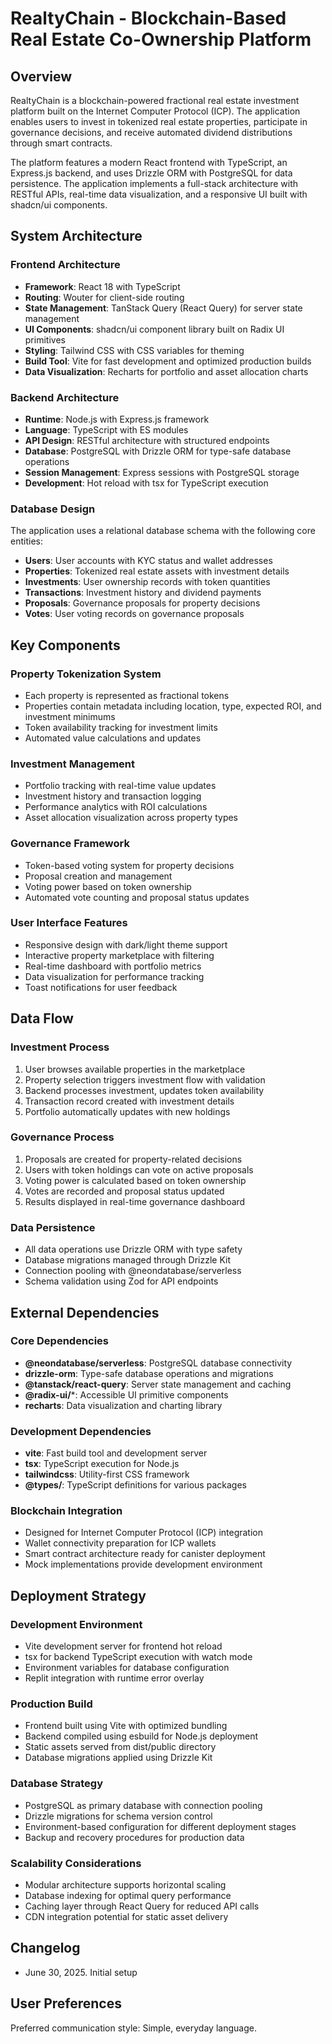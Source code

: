 # RealtyChain - Blockchain-Based Real Estate Co-Ownership Platform

## Overview

RealtyChain is a blockchain-powered fractional real estate investment platform built on the Internet Computer Protocol (ICP). The application enables users to invest in tokenized real estate properties, participate in governance decisions, and receive automated dividend distributions through smart contracts.

The platform features a modern React frontend with TypeScript, an Express.js backend, and uses Drizzle ORM with PostgreSQL for data persistence. The application implements a full-stack architecture with RESTful APIs, real-time data visualization, and a responsive UI built with shadcn/ui components.

## System Architecture

### Frontend Architecture
- **Framework**: React 18 with TypeScript
- **Routing**: Wouter for client-side routing
- **State Management**: TanStack Query (React Query) for server state management
- **UI Components**: shadcn/ui component library built on Radix UI primitives
- **Styling**: Tailwind CSS with CSS variables for theming
- **Build Tool**: Vite for fast development and optimized production builds
- **Data Visualization**: Recharts for portfolio and asset allocation charts

### Backend Architecture
- **Runtime**: Node.js with Express.js framework
- **Language**: TypeScript with ES modules
- **API Design**: RESTful architecture with structured endpoints
- **Database**: PostgreSQL with Drizzle ORM for type-safe database operations
- **Session Management**: Express sessions with PostgreSQL storage
- **Development**: Hot reload with tsx for TypeScript execution

### Database Design
The application uses a relational database schema with the following core entities:
- **Users**: User accounts with KYC status and wallet addresses
- **Properties**: Tokenized real estate assets with investment details
- **Investments**: User ownership records with token quantities
- **Transactions**: Investment history and dividend payments
- **Proposals**: Governance proposals for property decisions
- **Votes**: User voting records on governance proposals

## Key Components

### Property Tokenization System
- Each property is represented as fractional tokens
- Properties contain metadata including location, type, expected ROI, and investment minimums
- Token availability tracking for investment limits
- Automated value calculations and updates

### Investment Management
- Portfolio tracking with real-time value updates
- Investment history and transaction logging
- Performance analytics with ROI calculations
- Asset allocation visualization across property types

### Governance Framework
- Token-based voting system for property decisions
- Proposal creation and management
- Voting power based on token ownership
- Automated vote counting and proposal status updates

### User Interface Features
- Responsive design with dark/light theme support
- Interactive property marketplace with filtering
- Real-time dashboard with portfolio metrics
- Data visualization for performance tracking
- Toast notifications for user feedback

## Data Flow

### Investment Process
1. User browses available properties in the marketplace
2. Property selection triggers investment flow with validation
3. Backend processes investment, updates token availability
4. Transaction record created with investment details
5. Portfolio automatically updates with new holdings

### Governance Process
1. Proposals are created for property-related decisions
2. Users with token holdings can vote on active proposals
3. Voting power is calculated based on token ownership
4. Votes are recorded and proposal status updated
5. Results displayed in real-time governance dashboard

### Data Persistence
- All data operations use Drizzle ORM with type safety
- Database migrations managed through Drizzle Kit
- Connection pooling with @neondatabase/serverless
- Schema validation using Zod for API endpoints

## External Dependencies

### Core Dependencies
- **@neondatabase/serverless**: PostgreSQL database connectivity
- **drizzle-orm**: Type-safe database operations and migrations
- **@tanstack/react-query**: Server state management and caching
- **@radix-ui/***: Accessible UI primitive components
- **recharts**: Data visualization and charting library

### Development Dependencies
- **vite**: Fast build tool and development server
- **tsx**: TypeScript execution for Node.js
- **tailwindcss**: Utility-first CSS framework
- **@types/**: TypeScript definitions for various packages

### Blockchain Integration
- Designed for Internet Computer Protocol (ICP) integration
- Wallet connectivity preparation for ICP wallets
- Smart contract architecture ready for canister deployment
- Mock implementations provide development environment

## Deployment Strategy

### Development Environment
- Vite development server for frontend hot reload
- tsx for backend TypeScript execution with watch mode
- Environment variables for database configuration
- Replit integration with runtime error overlay

### Production Build
- Frontend built using Vite with optimized bundling
- Backend compiled using esbuild for Node.js deployment
- Static assets served from dist/public directory
- Database migrations applied using Drizzle Kit

### Database Strategy
- PostgreSQL as primary database with connection pooling
- Drizzle migrations for schema version control
- Environment-based configuration for different deployment stages
- Backup and recovery procedures for production data

### Scalability Considerations
- Modular architecture supports horizontal scaling
- Database indexing for optimal query performance
- Caching layer through React Query for reduced API calls
- CDN integration potential for static asset delivery

## Changelog

- June 30, 2025. Initial setup

## User Preferences

Preferred communication style: Simple, everyday language.